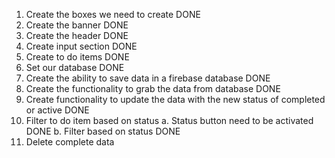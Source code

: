 1. Create the boxes we need to create DONE
2. Create the banner DONE
3. Create the header DONE
4. Create input section DONE
5. Create to do items DONE
6. Set our database DONE
7. Create the ability to save data in a firebase database DONE
8. Create the functionality to grab the data from database DONE
9. Create functionality to update the data with the new status of completed or active DONE
10. Filter to do item based on status
    a. Status button need to be activated DONE
    b. Filter based on status DONE
11. Delete complete data
